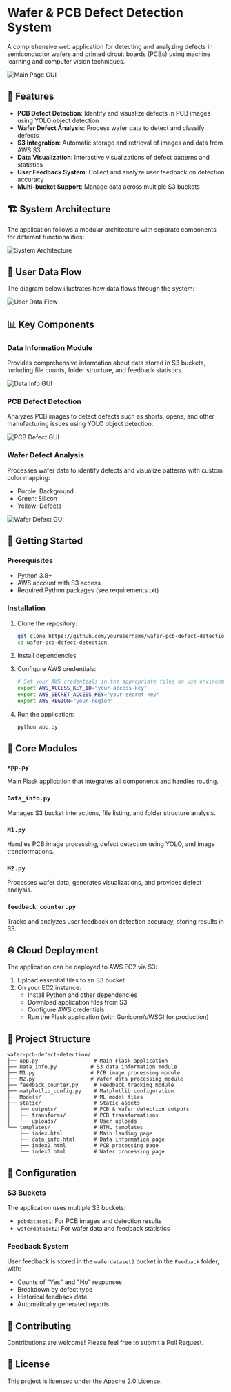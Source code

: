 # Wafer & PCB Defect Detection System

A comprehensive web application for detecting and analyzing defects in semiconductor wafers and printed circuit boards (PCBs) using machine learning and computer vision techniques.

![Main Page GUI](Images/Main%20Page%20GUI.png)

## 🌟 Features

- **PCB Defect Detection**: Identify and visualize defects in PCB images using YOLO object detection
- **Wafer Defect Analysis**: Process wafer data to detect and classify defects
- **S3 Integration**: Automatic storage and retrieval of images and data from AWS S3
- **Data Visualization**: Interactive visualizations of defect patterns and statistics
- **User Feedback System**: Collect and analyze user feedback on detection accuracy
- **Multi-bucket Support**: Manage data across multiple S3 buckets

## 🏗️ System Architecture

The application follows a modular architecture with separate components for different functionalities:

![System Architecture](Images/System%20Architectute.png)

## 🔄 User Data Flow

The diagram below illustrates how data flows through the system:

![User Data Flow](Images/User%20Data%20Flow.png)

## 📊 Key Components

### Data Information Module

Provides comprehensive information about data stored in S3 buckets, including file counts, folder structure, and feedback statistics.

![Data Info GUI](Images/Data%20Info%20GUI.png)

### PCB Defect Detection

Analyzes PCB images to detect defects such as shorts, opens, and other manufacturing issues using YOLO object detection.

![PCB Defect GUI](Images/PCB%20Defect%20GUI.png)

### Wafer Defect Analysis

Processes wafer data to identify defects and visualize patterns with custom color mapping:
- Purple: Background
- Green: Silicon
- Yellow: Defects

![Wafer Defect GUI](Images/Wafer%20Defect%20GUI.png)

## 🚀 Getting Started

### Prerequisites

- Python 3.8+
- AWS account with S3 access
- Required Python packages (see requirements.txt)

### Installation

1. Clone the repository:
   ```bash
   git clone https://github.com/yourusername/wafer-pcb-defect-detection.git
   cd wafer-pcb-defect-detection
   ```

2. Install dependencies
3. Configure AWS credentials:
   ```bash
   # Set your AWS credentials in the appropriate files or use environment variables
   export AWS_ACCESS_KEY_ID="your-access-key"
   export AWS_SECRET_ACCESS_KEY="your-secret-key"
   export AWS_REGION="your-region"
   ```

4. Run the application:
   ```bash
   python app.py
   ```

## 🧩 Core Modules

### `app.py`
Main Flask application that integrates all components and handles routing.

### `Data_info.py`
Manages S3 bucket interactions, file listing, and folder structure analysis.

### `M1.py`
Handles PCB image processing, defect detection using YOLO, and image transformations.

### `M2.py`
Processes wafer data, generates visualizations, and provides defect analysis.

### `feedback_counter.py`
Tracks and analyzes user feedback on detection accuracy, storing results in S3.

## 🌐 Cloud Deployment

The application can be deployed to AWS EC2 via S3:

1. Upload essential files to an S3 bucket
2. On your EC2 instance:
   - Install Python and other dependencies
   - Download application files from S3
   - Configure AWS credentials
   - Run the Flask application (with Gunicorn/uWSGI for production)

## 📁 Project Structure

```
wafer-pcb-defect-detection/
├── app.py                  # Main Flask application
├── Data_info.py           # S3 data information module
├── M1.py                  # PCB image processing module
├── M2.py                  # Wafer data processing module
├── feedback_counter.py     # Feedback tracking module
├── matplotlib_config.py    # Matplotlib configuration
├── Models/                 # ML model files
├── static/                 # Static assets
│   ├── outputs/            # PCB & Wafer detection outputs
│   ├── transforms/         # PCB transformations
│   └── uploads/            # User uploads
└── templates/              # HTML templates
    ├── index.html          # Main landing page
    ├── data_info.html      # Data information page
    ├── index2.html         # PCB processing page
    └── index3.html         # Wafer processing page
```

## 🔧 Configuration

### S3 Buckets
The application uses multiple S3 buckets:
- `pcbdataset1`: For PCB images and detection results
- `waferdataset2`: For wafer data and feedback statistics

### Feedback System
User feedback is stored in the `waferdataset2` bucket in the `Feedback` folder, with:
- Counts of "Yes" and "No" responses
- Breakdown by defect type
- Historical feedback data
- Automatically generated reports

## 🤝 Contributing

Contributions are welcome! Please feel free to submit a Pull Request.

## 📄 License

This project is licensed under the Apache 2.0 License.

